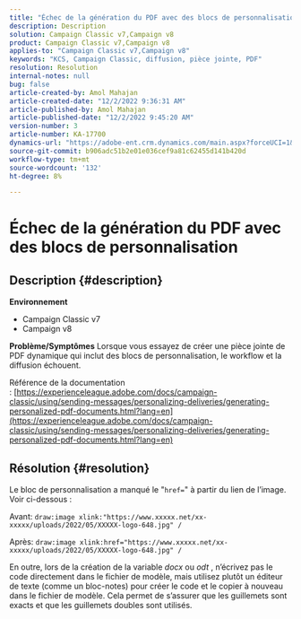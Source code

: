 ```yaml
---
title: "Échec de la génération du PDF avec des blocs de personnalisation"
description: Description
solution: Campaign Classic v7,Campaign v8
product: Campaign Classic v7,Campaign v8
applies-to: "Campaign Classic v7,Campaign v8"
keywords: "KCS, Campaign Classic, diffusion, pièce jointe, PDF"
resolution: Resolution
internal-notes: null
bug: false
article-created-by: Amol Mahajan
article-created-date: "12/2/2022 9:36:31 AM"
article-published-by: Amol Mahajan
article-published-date: "12/2/2022 9:45:20 AM"
version-number: 3
article-number: KA-17700
dynamics-url: "https://adobe-ent.crm.dynamics.com/main.aspx?forceUCI=1&pagetype=entityrecord&etn=knowledgearticle&id=824a27cc-2472-ed11-9561-6045bd006b4b"
source-git-commit: b906adc51b2e01e036cef9a81c62455d141b420d
workflow-type: tm+mt
source-wordcount: '132'
ht-degree: 8%

---
```


# Échec de la génération du PDF avec des blocs de personnalisation

## Description {#description}

<b>Environnement</b>
- Campaign Classic v7
- Campaign v8



<b>Problème/Symptômes</b>
Lorsque vous essayez de créer une pièce jointe de PDF dynamique qui inclut des blocs de personnalisation, le workflow et la diffusion échouent.

Référence de la documentation : [https://experienceleague.adobe.com/docs/campaign-classic/using/sending-messages/personalizing-deliveries/generating-personalized-pdf-documents.html?lang=en](https://experienceleague.adobe.com/docs/campaign-classic/using/sending-messages/personalizing-deliveries/generating-personalized-pdf-documents.html?lang=en)


## Résolution {#resolution}


Le bloc de personnalisation a manqué le &quot;`href=`&quot; à partir du lien de l’image. Voir ci-dessous :

Avant:
`draw:image xlink:"https://www.xxxxx.net/xx-xxxxx/uploads/2022/05/XXXXX-logo-648.jpg" /`

Après:
`draw:image xlink:href="https://www.xxxxx.net/xx-xxxxx/uploads/2022/05/XXXXX-logo-648.jpg" /`

En outre, lors de la création de la variable *docx* ou *odt* , n’écrivez pas le code directement dans le fichier de modèle, mais utilisez plutôt un éditeur de texte (comme un bloc-notes) pour créer le code et le copier à nouveau dans le fichier de modèle. Cela permet de s’assurer que les guillemets sont exacts et que les guillemets doubles sont utilisés.
